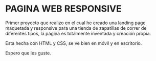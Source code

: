 # PAGINA WEB RESPONSIVE

Primer proyecto que realizo en el cual he creado una landing page maquetada y responsive para una tienda de zapatillas de correr de diferentes tipos, la página es totalmente inventada y creación propia.

Esta hecha con HTML y CSS, se ve bien en móvil y en escritorio.

Espero que les guste.

